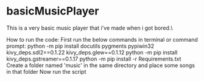 # basicMusicPlayer
This is a very basic music player that i've made when i got bored.\

How to run the code:
 First run the below commands in terminal or command prompt:
  python -m pip install docutils pygments pypiwin32 kivy_deps.sdl2==0.1.22 kivy_deps.glew==0.1.12
  python -m pip install kivy_deps.gstreamer==0.1.17
  python -m pip install -r Requirements.txt
Create a folder named 'music' in the same directory and place some songs in that folder
Now run the script
  
